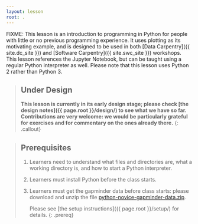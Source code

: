 ```yaml
---
layout: lesson
root: .
---
```


FIXME:
This lesson is an introduction to programming in Python for people with little or no previous programming experience. It uses plotting as its motivating example, and is designed to be used in both [Data Carpentry]({{ site.dc_site }})
and [Software Carpentry]({{ site.swc_site }}) workshops. This lesson references the Jupyter Notebook, but can be taught using a regular Python interpreter as well. Please note that this lesson uses Python 2 rather than Python 3.

> ## Under Design
>
> **This lesson is currently in its early design stage;
> please check [the design notes]({{ page.root }}/design/)
> to see what we have so far.
> Contributions are very welcome:
> we would be particularly grateful for exercises
> and for commentary on the ones already there.**
{: .callout}

> ## Prerequisites
>
> 1.  Learners need to understand what files and directories are,
>     what a working directory is,
>     and how to start a Python interpreter.
>
> 2. Learners must install Python before the class starts.
>
> 3. Learners must get the gapminder data before class starts:
>    please download and unzip the file 
>    [python-novice-gapminder-data.zip]({{page.root}}/files/python-novice-gapminder-data.zip).
>
>    Please see [the setup instructions]({{ page.root }}/setup/)
>    for details.
{: .prereq}
